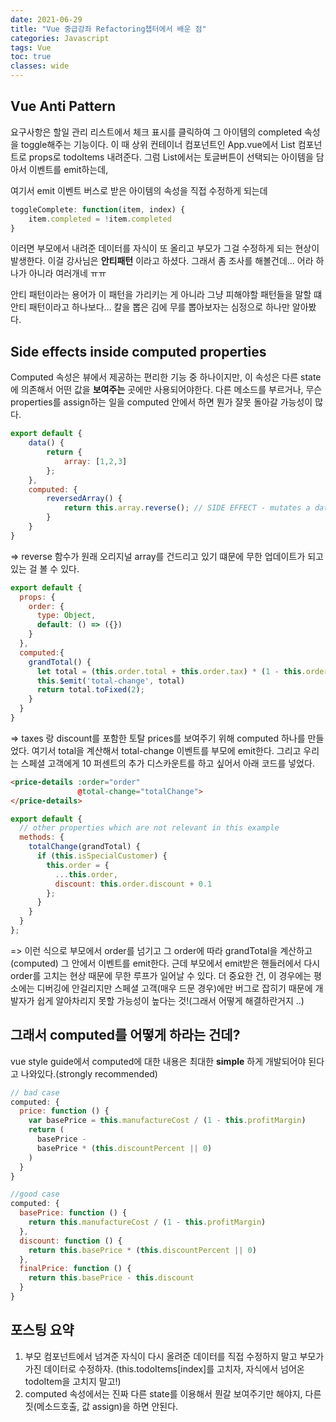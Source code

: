 ```yaml
---
date: 2021-06-29
title: "Vue 중급강좌 Refactoring챕터에서 배운 점"
categories: Javascript
tags: Vue
toc: true  
classes: wide
---
```


## Vue Anti Pattern

요구사항은 할일 관리 리스트에서 체크 표시를 클릭하여 그 아이템의 completed 속성을 toggle해주는 기능이다.
이 때 상위 컨테이너 컴포넌트인 App.vue에서 List 컴포넌트로 props로 todoItems 내려준다.
그럼 List에서는 토글버튼이 선택되는 아이템을 담아서 이벤트를 emit하는데,

여기서 emit 이벤트 버스로 받은 아이템의 속성을 직접 수정하게 되는데

```javascript
toggleComplete: function(item, index) {
    item.completed = !item.completed
}
```
이러면 부모에서 내려준 데이터를 자식이 또 올리고 부모가 그걸 수정하게 되는 현상이 발생한다.
이걸 강사님은 **안티패턴** 이라고 하셨다. 그래서 좀 조사를 해볼건데... 어라 하나가 아니라 여러개네 ㅠㅠ

안티 패턴이라는 용어가 이 패턴을 가리키는 게 아니라 그냥 피해야할 패턴들을 말할 떄 안티 패턴이라고 하나보다... 칼을 뽑은 김에 무를 뽑아보자는 심정으로 하나만 알아봤다.

## Side effects inside computed properties

Computed 속성은 뷰에서 제공하는 편리한 기능 중 하나이지만, 이 속성은 다른 state에 의존해서 어떤 값을 **보여주는** 곳에만 사용되어야한다. 다른 메소드를 부르거나, 무슨 properties를 assign하는 일을 computed 안에서 하면 뭔가 잘못 돌아갈 가능성이 많다.


``` javascript
export default {
    data() {
        return {
            array: [1,2,3]
        };
    },
    computed: {
        reversedArray() {
            return this.array.reverse(); // SIDE EFFECT - mutates a data property
        }
    }
}
```
=> reverse 함수가 원래 오리지널 array를 건드리고 있기 떄문에 무한 업데이트가 되고 있는 걸 볼 수 있다.


``` javascript
export default {
  props: {
    order: {
      type: Object,
      default: () => ({})
    }
  },
  computed:{
    grandTotal() {
      let total = (this.order.total + this.order.tax) * (1 - this.order.discount);
      this.$emit('total-change', total)
      return total.toFixed(2);
    }
  }
}
```
=> taxes 랑 discount를 포함한 토탈 prices를 보여주기 위해 computed 하나를 만들었다. 여기서 total을 계산해서 total-change 이벤트를 부모에 emit한다. 그리고 우리는 스페셜 고객에게 10 퍼센트의 추가 디스카운트를 하고 싶어서 아래 코드를 넣었다.

```html
<price-details :order="order"
               @total-change="totalChange">
</price-details>
```
```javascript
export default {
  // other properties which are not relevant in this example
  methods: {
    totalChange(grandTotal) {
      if (this.isSpecialCustomer) {
        this.order = {
          ...this.order,
          discount: this.order.discount + 0.1
        };
      }
    }
  }
};
```

=> 이런 식으로 부모에서 order를 넘기고 그 order에 따라 grandTotal을 계산하고(computed) 그 안에서 이벤트를 emit한다. 근데 부모에서 emit받은 핸들러에서 다시 order를 고치는 현상 때문에 무한 루프가 일어날 수 있다. 더 중요한 건, 이 경우에는 평소에는 디버깅에 안걸리지만 스페셜 고객(매우 드문 경우)에만 버그로 잡히기 때문에 개발자가 쉽게 알아차리지 못할 가능성이 높다는 것!(그래서 어떻게 해결하란거지 ..)

## 그래서 computed를 어떻게 하라는 건데?

vue style guide에서 computed에 대한 내용은 최대한 **simple** 하게 개발되어야 된다고 나와있다.(strongly recommended)

```javascript
// bad case
computed: {
  price: function () {
    var basePrice = this.manufactureCost / (1 - this.profitMargin)
    return (
      basePrice -
      basePrice * (this.discountPercent || 0)
    )
  }
}

//good case
computed: {
  basePrice: function () {
    return this.manufactureCost / (1 - this.profitMargin)
  },
  discount: function () {
    return this.basePrice * (this.discountPercent || 0)
  },
  finalPrice: function () {
    return this.basePrice - this.discount
  }
}
```


## 포스팅 요약

1. 부모 컴포넌트에서 넘겨준 자식이 다시 올려준 데이터를 직접 수정하지 말고 부모가 가진 데이터로 수정하자. (this.todoItems[index]를 고치자, 자식에서 넘어온 todoItem을 고치지 말고!)
2. computed 속성에서는 진짜 다른 state를 이용해서 뭔갈 보여주기만 해야지, 다른 짓(메소드호출, 값 assign)을 하면 안된다.

